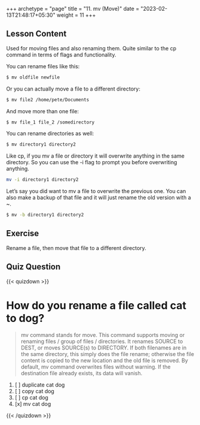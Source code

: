 +++
archetype = "page"
title = "11. mv (Move)"
date = "2023-02-13T21:48:17+05:30"
weight = 11
+++

## Lesson Content

Used for moving files and also renaming them. Quite similar to the cp command in terms of flags and functionality. 

You can rename files like this:

```bash 
$ mv oldfile newfile
```

Or you can actually move a file to a different directory: 

```bash
$ mv file2 /home/pete/Documents
```

And move more than one file:

```bash
$ mv file_1 file_2 /somedirectory
```

You can rename directories as well:

```bash
$ mv directory1 directory2
```

Like cp, if you mv a file or directory it will overwrite anything in the same directory. So you can use the -i flag to prompt you before overwriting anything.

```bash
mv -i directory1 directory2
```

Let’s say you did want to mv a file to overwrite the previous one. You can also make a backup of that file and it will just rename the old version with a ~. 

```bash
$ mv -b directory1 directory2
```

## Exercise

Rename a file, then move that file to a different directory.

## Quiz Question

{{< quizdown >}}

# How do you rename a file called cat to dog?

> mv command stands for move. This command supports moving or renaming files / group of files / directories. It renames SOURCE to DEST, or moves SOURCE(s) to DIRECTORY. If both filenames are in the same directory, this simply does the file rename; otherwise the file content is copied to the new location and the old file is removed. By default, mv command overwrites files without warning. If the destination file already exists, its data will vanish.

1. [ ] duplicate cat dog
2. [ ] copy cat dog
3. [ ] cp cat dog
4. [x] mv cat dog

{{< /quizdown >}}
